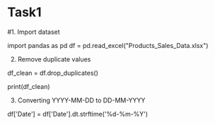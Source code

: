 # Task1
#1. Import dataset

import pandas as pd
df = pd.read_excel("Products_Sales_Data.xlsx")  

2. Remove duplicate values 

df_clean = df.drop_duplicates()

print(df_clean)

3. Converting YYYY-MM-DD to DD-MM-YYYY

df['Date'] = df['Date'].dt.strftime('%d-%m-%Y')
